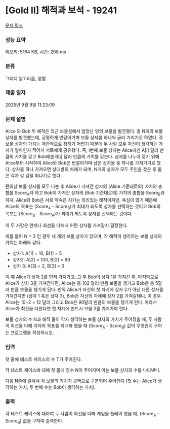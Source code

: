 # [Gold II] 해적과 보석 - 19241 

[문제 링크](https://www.acmicpc.net/problem/19241) 

### 성능 요약

메모리: 5164 KB, 시간: 208 ms

### 분류

그리디 알고리즘, 정렬

### 제출 일자

2025년 9월 9일 11:23:09

### 문제 설명

<p>Alice 와 Bob 두 해적은 최근 보물섬에서 엄청난 양의 보물을 발견했다. 총 N개의 보물 상자를 발견했는데, 공평하게 번갈아가며 보물 상자를 하나씩 골라 가지기로 하였다. 각 보물 상자의 가치는 객관적으로 정하기 어렵기 때문에 두 사람 모두 자신이 생각하는 가치가 얼마인지 적어서 서로에게 공유했다. 즉, i번째 보물 상자는 Alice에겐 A[i] 달러 만큼의 가치를 갖고 Bob에겐 B[i] 달러 만큼의 가치를 갖는다. 상자를 나누어 갖기 위해 Alice부터 시작하여 Alice와 Bob은 번갈아가며 남은 상자들 중 하나를 가져가기로 했다. 상자를 하나 가져오면 상대방의 차례가 되며, N개의 상자가 모두 주인을 찾은 후 둘은 각자 갈 길을 떠나기로 했다.</p>

<p>편의상 보물 상자를 모두 나눈 후 Alice가 가져간 상자의 (Alice 기준대로의) 가치의 총합을 Score<sub>A</sub>라 하고 Bob이 가져간 상자의 (Bob 기준대로의) 가치의 총합을 Score<sub>B</sub>라 하자. Alice와 Bob은 서로 약속은 지키는 의리있는 해적이지만, 욕심이 많기 때문에 Alice의 목표는 (Score<sub>A</sub> - Score<sub>B</sub>)가 최대가 되도록 상자를 선택하는 것이고 Bob의 목표는 (Score<sub>B</sub> - Score<sub>A</sub>)가 최대가 되도록 상자를 선택하는 것이다.</p>

<p>이 두 사람은 언제나 최선을 다해서 어떤 상자를 가져갈지 결정한다.</p>

<p>예를 들어 N = 3 인 경우 세 개의 보물 상자가 있으며, 각 해적이 생각하는 보물 상자의 가치는 아래와 같다.</p>

<ul>
	<li>상자1: A[1] = 10, B[1] = 5</li>
	<li>상자2: A[2] = 100, B[2] = 90</li>
	<li>상자 3: A[3] = 2, B[3] = 0</li>
</ul>

<p>이 때 Alice가 상자 2를 먼저 가져가고, 그 후 Bob이 상자 1을 가져간 후, 마지막으로 Alice가 상자 3을 가져간다면, Alice는 총 102 달러 만큼 보물을 챙기고 Bob은 총 5달러 만큼 보물을 챙기게 된다. 만약 Alice가 자신의 첫 차례에 상자 2가 아닌 다른 상자를 가져간다면 (상자 1 혹은 상자 3), Bob은 자신의 차례에 상자 2를 가져갈테니, 이 경우 Alice는 10+2 = 12 달러 그리고 Bob은  90달러 만큼의 보물을 챙기게 된다. 따라서 Alice가 최선을 다한다면 첫 차례에 반드시 보물 2를 가져가야 한다.</p>

<p>보물 상자의 수 N과 해적 둘이 각자 생각하는 보물 상자의 가치가 주어졌을 때, 두 사람이 최선을 다해 각자의 목표를 최대화 했을 때 (Score<sub>A</sub> - Score<sub>B</sub>) 값이 무엇인지 구하는 프로그램을 작성하시오.</p>

### 입력 

 <p>첫 줄에 테스트 케이스의 수 T가 주어진다.</p>

<p>각 테스트 케이스에 대해 첫 줄에 정수 N이 주어지며 이는 보물 상자의 수를 나타낸다.</p>

<p>다음 N줄에 걸쳐서 각 보물의 가치가 공백으로 구분되어 주어진다 (첫 수는 Alice가 생각하는 가치, 두 번째 수는 Bob이 생각하는 가치).</p>

### 출력 

 <p>각 테스트 케이스에 대하여 두 사람이 최선을 다해 게임을 플레이 했을 때, (Score<sub>A</sub> - Score<sub>B</sub>) 값을 구하여 출력한다.</p>

